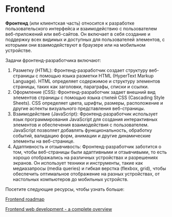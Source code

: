 # Frontend

**Фронтенд** (или клиентская часть) относится к разработке пользовательского интерфейса и взаимодействию с пользователем веб-приложений или веб-сайтов. Он включает в себя создание и поддержку всех видимых и доступных для пользователей элементов, с которыми они взаимодействуют в браузере или на мобильном устройстве.

Задачи фронтенд-разработчика включают:

1. Разметку (HTML): Фронтенд-разработчик создает структуру веб-страницы с помощью языка разметки HTML (HyperText Markup Language). HTML определяет содержимое и структуру элементов страницы, таких как заголовки, параграфы, списки и ссылки.
2. Оформление (CSS): Фронтенд-разработчик задает внешний вид элементов страницы с помощью языка стилей CSS (Cascading Style Sheets). CSS определяет цвета, шрифты, размеры, расположение и другие аспекты визуального представления веб-страницы.
3. Взаимодействие (JavaScript): Фронтенд-разработчик использует язык программирования JavaScript для создания интерактивных элементов и обеспечения взаимодействия с пользователем. JavaScript позволяет добавлять функциональность, обработку событий, валидацию форм, анимации и другие динамические элементы на веб-странице.
4. Адаптивность и отзывчивость: Фронтенд-разработчик заботится о том, чтобы веб-страницы были адаптивными и отзывчивыми, то есть хорошо отображались на различных устройствах и разрешениях экранов. Он использует техники и инструменты, такие как медиазапросы (media queries) и гибкая верстка (flexbox, grid), чтобы обеспечить оптимальное отображение на разных устройствах, от настольных компьютеров до мобильных устройств.

Посетите следующие ресурсы, чтобы узнать больше:

[Frontend roadmap](https://roadmap.sh/frontend)

[Frontend web development - a complete overview](https://www.youtube.com/watch?v=WG5ikvJ2TKA\&ab\_channel=SuperSimpleDev)
